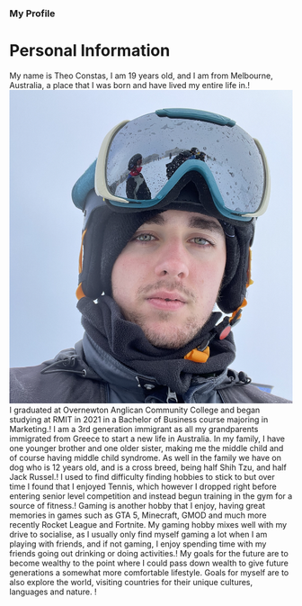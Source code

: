 ### My Profile

# Personal Information
My name is Theo Constas, I am 19 years old, and I am from Melbourne, Australia, a place that I was born and have lived my entire life in.!
![](profilepic.png)
I graduated at Overnewton Anglican Community College and began studying at RMIT in 2021 in a Bachelor of Business course majoring in Marketing.!
I am a 3rd generation immigrant as all my grandparents immigrated from Greece to start a new life in Australia. In my family, I have one younger brother and one older sister, making me the middle child and of course having middle child syndrome. As well in the family we have on dog who is 12 years old, and is a cross breed, being half Shih Tzu, and half Jack Russel.!
I used to find difficulty finding hobbies to stick to but over time I found that I enjoyed Tennis, which however I dropped right before entering senior level competition and instead begun training in the gym for a source of fitness.!
Gaming is another hobby that I enjoy, having great memories in games such as GTA 5, Minecraft, GMOD and much more recently Rocket League and Fortnite. My gaming hobby mixes well with my drive to socialise, as I usually only find myself gaming a lot when I am playing with friends, and if not gaming, I enjoy spending time with my friends going out drinking or doing activities.!
My goals for the future are to become wealthy to the point where I could pass down wealth to give future generations a somewhat more comfortable lifestyle. Goals for myself are to also explore the world, visiting countries for their unique cultures, languages and nature. !

